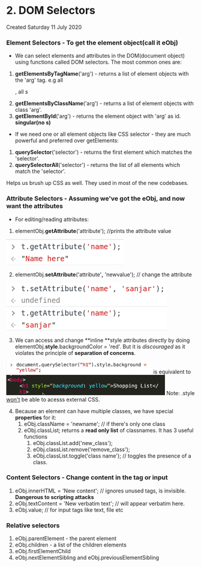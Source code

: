 # 2. DOM Selectors
Created Saturday 11 July 2020

### Element Selectors - To get the element object(call it eObj)
- We can select elements and attributes in the DOM(document object) using functions called DOM selectors. The most common ones are:
1. **getElementsByTagName**('arg') - returns a list of element objects with the 'arg' tag. e.g all <p>, all <img>s
2. **getElementsByClassName**('arg') - returns a list of element objects with class 'arg'.
3. **getElementById**('arg') - returns the element object with 'arg' as id. **singular(no s)**

- If we need one or all element objects like CSS selector - they are much powerful and preferred over getElements:
1. **querySelector**('selector') - returns the first element which matches the 'selector'.
2. **querySelectorAll**('selector') - returns the list of all elements which match the 'selector'.

Helps us brush up CSS as well. They used in most of the new codebases.

### Attribute Selectors - Assuming we've got the eObj, and now want the attributes
- For editing/reading attributes:
1. elementObj.**getAttribute**('attribute'); //prints the attribute value

![](/assets/2_DOM_Selectors-image-1.png)

2. elementObj.**setAttribute**('attribute'**,** 'newvalue'); // change the attribute

![](/assets/2_DOM_Selectors-image-2.png)

3. We can access and change **inline **style attributes directly by doing elementObj.**style**.backgroundColor = 'red'. But it is _discouraged_ as it violates the principle of **separation of concerns**.

![](/assets/2_DOM_Selectors-image-3.png) is equivalent to ![](/assets/2_DOM_Selectors-image-4.png)
Note: .style [won't](https://css-tricks.com/an-introduction-and-guide-to-the-css-object-model-cssom/) be able to acesss external CSS.

4. Because an element can have multiple classes, we have special **properties** for it:
   1. eObj.className = 'newname'; // if there's only one class
   2. eObj.classList; returns a **read only list** of classnames. It has 3 useful functions
      1. eObj.classList.add('new_class');
      2. eObj.classList.remove('remove_class');
      3. eObj.classList.toggle('class name'); // toggles the presence of a class.

### Content Selectors - Change content in the tag or input
1. eObj.innerHTML = 'New content'; // ignores unused tags, <code></code> is invisible. **Dangerous to scripting attacks**
2. eObj.textContent = 'New verbatim text'; // <code></code> will appear verbatim here.
3. eObj.value; // for input tags like text, file etc

### Relative selectors
1. eObj.parentElement - the parent element
2. eObj.children - a list of the children elements
3. eObj.firstElementChild
4. eObj.nextElementSibling and eObj.previousElementSibling
